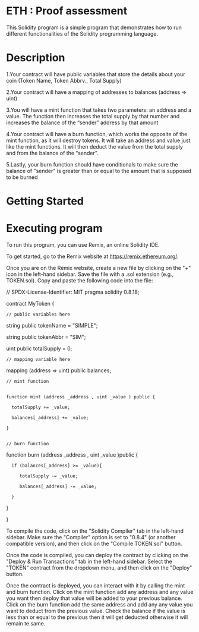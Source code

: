 
# ETH : Proof assessment

This Solidity program is a simple program that demonstrates how to run different functionalities of the Solidity programming language.

# Description

1.Your contract will have public variables that store the details about your coin (Token Name, Token Abbrv., Total Supply)

2.Your contract will have a mapping of addresses to balances (address => uint)

3.You will have a mint function that takes two parameters: an address and a value. The function then increases the total supply by that number and increases the balance of the “sender” address by that amount

4.Your contract will have a burn function, which works the opposite of the mint function, as it will destroy tokens. It will take an address and value just like the mint functions. It will then deduct the value from the total supply and from the balance of the “sender”.

5.Lastly, your burn function should have conditionals to make sure the balance of "sender" is greater than or equal to the amount that is supposed to be burned

# Getting Started

# Executing program

To run this program, you can use Remix, an online Solidity IDE.

To get started, go to the Remix website at https://remix.ethereum.org/.

Once you are on the Remix website, create a new file by clicking on the "+" icon in the left-hand sidebar. Save the file with a .sol extension (e.g., TOKEN.sol). Copy and paste the following code into the file:

// SPDX-License-Identifier: MIT
pragma solidity 0.8.18;

contract MyToken {

    // public variables here
    
   string public tokenName = "SIMPLE";
   
   string public tokenAbbr = "SIM";
   
   uint public totalSupply = 0;
   
    // mapping variable here
    
   mapping (address => uint) public balances;
   
    // mint function
    
    
    function mint (address _address , uint _value ) public {
    
      totalSupply += _value;
      
      balances[_address] += _value;
      
    }
    

    // burn function
    
    
   function burn (address _address , uint _value )public {
   
      if (balances[_address] >= _value){
      
         totalSupply -= _value;
         
         balances[_address] -= _value;
         
      } 
      
   }
   
}

To compile the code, click on the "Solidity Compiler" tab in the left-hand sidebar. Make sure the "Compiler" option is set to "0.8.4" (or another compatible version), and then click on the "Compile TOKEN.sol" button.


Once the code is compiled, you can deploy the contract by clicking on the "Deploy & Run Transactions" tab in the left-hand sidebar. Select the "TOKEN" contract from the dropdown menu, and then click on the "Deploy" button.


Once the contract is deployed, you can interact with it by calling the mint and burn function. Click on the mint function add any address and any value you want then deploy that value will be added to your previous balance. Click on the burn function add the same address and add any any value you want to deduct from the previous value. Check the balance if the value is less than or equal to the previous then it will get deducted otherwise it will remain te same.

